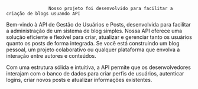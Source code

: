 

                    Nosso projeto foi desenvolvido para facilitar a criação de blogs usuando API

Bem-vindo à API de Gestão de Usuários e Posts, desenvolvida para facilitar a administração de um sistema de blog simples. Nossa API oferece uma solução eficiente e flexível para criar, atualizar e gerenciar tanto os usuários quanto os posts de forma integrada. Se você está construindo um blog pessoal, um projeto colaborativo ou qualquer plataforma que envolva a interação entre autores e conteúdos.

Com uma estrutura sólida e intuitiva, a API permite que os desenvolvedores interajam com o banco de dados para criar perfis de usuários, autenticar logins, criar novos posts e atualizar informações existentes.